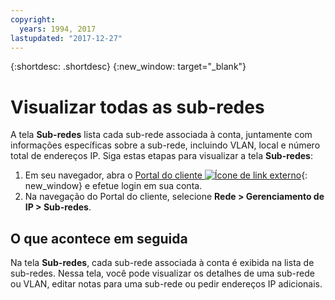 ```yaml
---
copyright:
  years: 1994, 2017
lastupdated: "2017-12-27"
---
```

{:shortdesc: .shortdesc}
{:new_window: target="_blank"}

# Visualizar todas as sub-redes

A tela **Sub-redes** lista cada sub-rede associada à conta, juntamente com informações específicas sobre a sub-rede, incluindo VLAN, local e número total de endereços IP. Siga estas etapas para visualizar a tela **Sub-redes**:

1. Em seu navegador, abra o [Portal do cliente ![Ícone de link externo](../../icons/launch-glyph.svg "Ícone de link externo")](https://control.softlayer.com/){: new_window} e efetue login em sua conta.
2. Na navegação do Portal do cliente, selecione **Rede > Gerenciamento de IP > Sub-redes**.

## O que acontece em seguida

Na tela **Sub-redes**, cada sub-rede associada à conta é exibida na lista de sub-redes. Nessa tela, você pode visualizar os detalhes de uma sub-rede ou VLAN, editar notas para uma sub-rede ou pedir endereços IP adicionais.
